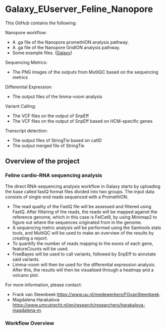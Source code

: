 # Galaxy_EUserver_Feline_Nanopore
This GitHub contains the following:

Nanopore workflow: 
- A .ga file of the Nanopore promethION analysis pathway.
- A .ga file of the Nanopore GridION analysis pathway.
- Some example files. ([Galaxy](Galaxy))

Sequencing Metrics: 
- The PNG images of the outputs from MutliQC based on the sequencing metrics 

Differential Expression: 
- The output files of the limma-voom analysis

Variant Calling: 
- The VCF files on the output of SnpEff
- The VCF files on the output of SnpEff based on HCM-specific genes

Transcript detection: 
- The output files of StringTie based on catID
- The output merged file of StringTie

## Overview of the project

### Feline cardio-RNA sequencing analysis  
The direct RNA-sequencing analysis workflow in Galaxy starts by uploading the base called fastQ format files divided into two groups. The input data consists of single-end reads sequenced with a PromethION.  
* The read quality of the FastQ file will be assessed and filtered using FastQ. After filtering of the reads, the reads will be mapped against the reference genome, which in this case is FelCat9, by using Minimap2 to figure out where the sequences originated from in the genome.
* A sequencing metric analysis will be performed using the Samtools stats tools, and MultiQC will be used to make an overview of the results by creating a report. 
* To quantify the number of reads mapping to the exons of each gene, featureCounts will be used.
* FreeBayes will be used to call variants, followed by SnpEff to annotate said variants. 
* Limma-voom will then be used for the differential expression analysis. After this, the results will then be visualised through a heatmap and a volcano plot.

For more information, please contact:
* Frank van Steenbeek https://www.uu.nl/medewerkers/FGvanSteenbeek.
* Magdalena Harakalova https://www.umcutrecht.nl/en/research/researchers/harakalova-magdalena-m.

### Workflow Overview
